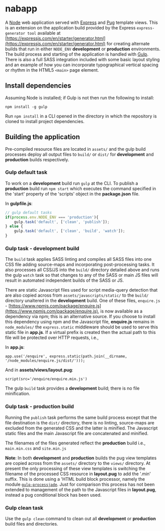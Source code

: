 # nabapp

A [Node](https://nodejs.org/en/) web application served with [Express](https://expressjs.com/) and [Pug](https://pugjs.org/) template views. This is an extension on the application build provided by the Express  ```express-generator tool``` available at [https://expressjs.com/en/starter/generator.html](https://expressjs.com/en/starter/generator.html) for creating alternate builds that run in either ```NODE_ENV``` **development** or **production** environments. The build process and starting of the application is handled with [Gulp](http://gulpjs.com/). There is also a full SASS integration included with some basic layout styling and an example of how you can incorporate typographical vertical spacing or rhythm in the HTML5 ```<main>``` page element.

## Install dependencies

Assuming Node is installed; if Gulp is not then run the following to install: 

```npm install -g gulp```

Run ```npm install``` in a CLI opened in the directory in which the repository is cloned to install project dependencies.

## Building the application

Pre-compiled resource files are located in ```assets/``` and the gulp build processes deploy all output files to ```build/``` or ```dist/``` for **development** and **production** builds respectively.

### Gulp default task

To work on a **development** build run ```gulp``` at the CLI. To publish a **production** build run ```npm start``` which executes the command specified in the 'start' property of the 'scripts' object in the **package.json** file.

In **gulpfile.js**:
```JavaScript
// gulp default tasks
if(process.env.NODE_ENV === 'production'){
    gulp.task('default', ['clean', 'publish']);
} else {
    gulp.task('default', ['clean', 'build', 'watch']);
}
```

### Gulp task - development build

The ```build``` task applies SASS linting and compiles all SASS files into one CSS file adding source-maps and incorporating post-processing tasks. It also processes all CSS/JS into the ```build/``` directory detailed above and runs the gulp ```watch``` task so that changes to any of the SASS or main JS files will result in automated independent builds of the SASS or JS.

There are static Javascript files used for script media-query detection that are also copied across from ```assets/javascripts/static/``` to the ```build/``` directory unaltered in the **development** build. One of these files, ```enquire.js``` - [https://www.npmjs.com/package/enquire.js](https://www.npmjs.com/package/enquire.js), is now available as a dependency via npm; this is an alternative source. If you choose to install this dependency using npm and the Javascript file, **enquire.js** remains in ```node_modules/``` the ```express.static``` middleware should be used to serve this static file in **app.js**. If a virtual prefix is created then the actual path to this file will be protected over HTTP requests, i.e.,

In **app.js**:
```
app.use('/enquire', express.static(path.join(__dirname, '/node_modules/enquire.js/dist/')));
```

And in **assets/views/layout.pug**:

```
script(src='/enquire/enquire.min.js')
```

The gulp ```build``` task provides a **development** build; there is no file minification.

### Gulp task - production build

Running the ```publish``` task performs the same build process except that the file destination is the ```dist/``` directory, there is no linting, source-maps are excluded from the generated CSS and the latter is minified. The Javascript static files and the main Javascript file are concatenated and minified.

The filenames of the files generated reflect the **production** build i.e., ```main.min.css``` and ```site.min.js```

**Note**:
In both **development** and **production** builds the pug view templates are copied across from the ```assets/``` directory to the ```views/``` directory. At present the only processing of these view templates is switching the filename of the processed CSS resource in **layout.pug** to add the '.min' suffix. This is done using a 'HTML build block processor, namely the module [```gulp-processjade```](https://www.npmjs.com/package/gulp-processjade). Just for comparison this process has not been extended to management of the path to the Javascript files in **layout.pug**, instead a pug conditional block has been used.

### Gulp clean task

Use the ```gulp clean``` command to clean out all **development** or **production** build files and directories.